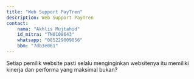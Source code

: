 ```yaml
---
title: "Web Support PayTren"
description: Web Support PayTren
contact:
    nama: "Akhlis Mujtahid"
    id_mitra: "TN0108643"
    whatsapp: "085229009056"
    bbm: "7db3e061"
---
```


Setiap pemilik website pasti selalu menginginkan websitenya itu memiliki kinerja dan performa yang maksimal bukan?
